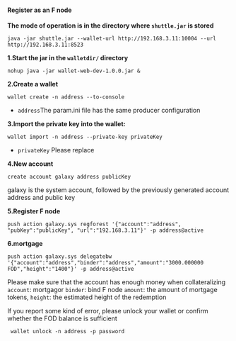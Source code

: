 #### Register as an F node

**The mode of operation is in the directory where `shuttle.jar` is stored**

```shell
java -jar shuttle.jar --wallet-url http://192.168.3.11:10004 --url http://192.168.3.11:8523
```



**1.Start the jar in the `walletdir/` directory**

```shell
nohup java -jar wallet-web-dev-1.0.0.jar &
```

**2.Create a wallet**

```
wallet create -n address --to-console
```

- `address`The param.ini file has the same producer configuration



**3.Import the private key into the wallet:**

```
wallet import -n address --private-key privateKey
```

- `privateKey`  Please replace

**4.New account**

```
create account galaxy address publicKey
```

galaxy is the system account, followed by the previously generated account address and public key



**5.Register F node**

```shell
push action galaxy.sys regforest '{"account":"address", "pubKey":"publicKey", "url":"192.168.3.11"}' -p address@active
```

**6.mortgage**

```shell
push action galaxy.sys delegatebw '{"account":"address","binder":"address","amount":"3000.000000 FOD","height":"1400"}' -p address@active
```

Please make sure that the account has enough money when collateralizing
`account`: mortgagor
`binder`: bind F node
`amount`: the amount of mortgage tokens,
`height`: the estimated height of the redemption

If you report some kind of error, please unlock your wallet or confirm whether the FOD balance is sufficient

```shell
 wallet unlock -n address -p password
```


